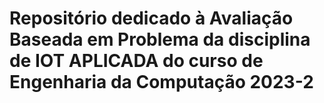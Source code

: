 # Repositório dedicado à Avaliação Baseada em Problema da disciplina de IOT APLICADA do curso de Engenharia da Computação 2023-2
